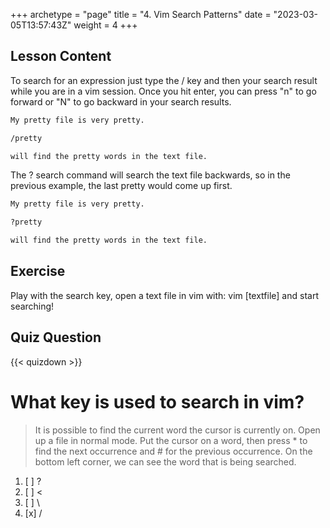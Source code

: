 +++
archetype = "page"
title = "4. Vim Search Patterns"
date = "2023-03-05T13:57:43Z"
weight = 4
+++

## Lesson Content

To search for an expression just type the / key and then your search result while you are in a vim session. Once you hit enter, you can press "n" to go forward or "N" to go backward in your search results.

```bash
My pretty file is very pretty.

/pretty

will find the pretty words in the text file.
```

The ? search command will search the text file backwards, so in the previous example, the last pretty would come up first. 
```bash
My pretty file is very pretty.

?pretty

will find the pretty words in the text file.
```

## Exercise

Play with the search key, open a text file in vim with: vim [textfile] and start searching!

## Quiz Question

{{< quizdown >}}

# What key is used to search in vim?

> It is possible to find the current word the cursor is currently on. Open up a file in normal mode. Put the cursor on a word, then press * to find the next occurrence and # for the previous occurrence. On the bottom left corner, we can see the word that is being searched.

1. [ ]  \? 
2. [ ] \<
3. [ ] \\
4. [x] \/
 